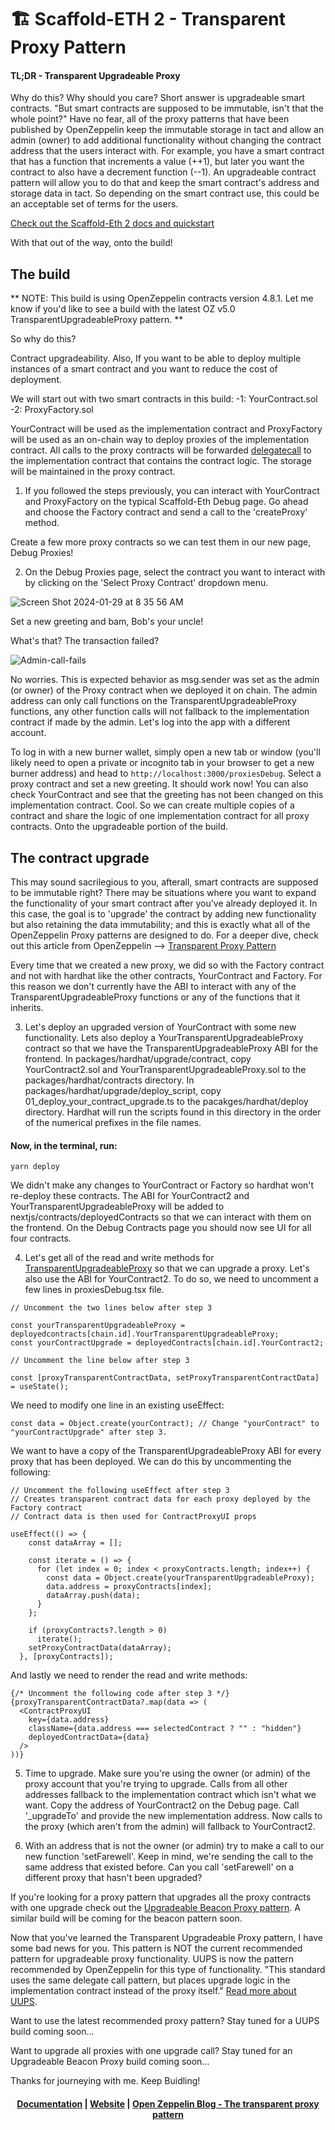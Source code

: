 # 🏗 Scaffold-ETH 2 - Transparent Proxy Pattern

#### TL;DR - Transparent Upgradeable Proxy

Why do this? Why should you care? Short answer is upgradeable smart contracts. "But smart contracts are supposed to be immutable, isn't that the whole point?" Have no fear, all of the proxy patterns that have been published by OpenZeppelin keep the immutable storage in tact and allow an admin (owner) to add additional functionality without changing the contract address that the users interact with. For example, you have a smart contract that has a function that increments a value (++1), but later you want the contract to also have a decrement function (--1). An upgradeable contract pattern will allow you to do that and keep the smart contract's address and storage data in tact. So depending on the smart contract use, this could be an acceptable set of terms for the users.

[Check out the Scaffold-Eth 2 docs and quickstart](https://github.com/scaffold-eth/scaffold-eth-2/blob/main/README.md)

With that out of the way, onto the build!

## The build

** NOTE: This build is using OpenZeppelin contracts version 4.8.1. Let me know if you'd like to see a build with the latest OZ v5.0 TransparentUpgradeableProxy pattern. **

So why do this?

Contract upgradeability. Also, If you want to be able to deploy multiple instances of a smart contract and you want to reduce the cost of deployment.

We will start out with two smart contracts in this build:
  -1: YourContract.sol
  -2: ProxyFactory.sol

YourContract will be used as the implementation contract and ProxyFactory will be used as an on-chain way to deploy proxies of the implementation contract. All calls to the proxy contracts will be forwarded [delegatecall](https://solidity-by-example.org/delegatecall/) to the implementation contract that contains the contract logic. The storage will be maintained in the proxy contract.

1. If you followed the steps previously, you can interact with YourContract and ProxyFactory on the typical Scaffold-Eth Debug page. Go ahead and choose the Factory contract and send a call to the 'createProxy' method.

Create a few more proxy contracts so we can test them in our new page, Debug Proxies!

2. On the Debug Proxies page, select the contract you want to interact with by clicking on the 'Select Proxy Contract' dropdown menu.

![Screen Shot 2024-01-29 at 8 35 56 AM](https://github.com/scaffold-eth/scaffold-eth-2/assets/22818990/dc5b81ba-b212-4ef7-bb75-07cebfa0cca1)

Set a new greeting and bam, Bob's your uncle!

What's that? The transaction failed?

![Admin-call-fails](https://github.com/scaffold-eth/scaffold-eth-2/assets/22818990/a1eaeaeb-90e1-4abc-9593-1cfefdabb5a6)

No worries. This is expected behavior as msg.sender was set as the admin (or owner) of the Proxy contract when we deployed it on chain. The admin address can only call functions on the TransparentUpgradeableProxy functions, any other function calls will not fallback to the implementation contract if made by the admin. Let's log into the app with a different account.

To log in with a new burner wallet, simply open a new tab or window (you'll likely need to open a private or incognito tab in your browser to get a new burner address) and head to `http://localhost:3000/proxiesDebug`. Select a proxy contract and set a new greeting. It should work now! You can also check YourContract and see that the greeting has not been changed on this implementation contract. Cool. So we can create multiple copies of a contract and share the logic of one implementation contract for all proxy contracts. Onto the upgradeable portion of the build.

## The contract upgrade

This may sound sacrilegious to you, afterall, smart contracts are supposed to be immutable right?  There may be situations where you want to expand the functionality of your smart contract after you've already deployed it. In this case, the goal is to 'upgrade' the contract by adding new functionality but also retaining the data immutability; and this is exactly what all of the OpenZeppelin Proxy patterns are designed to do. For a deeper dive, check out this article from OpenZeppelin --> [Transparent Proxy Pattern](https://blog.openzeppelin.com/proxy-patterns?utm_source=zos&utm_medium=blog&utm_campaign=transparent-proxy-pattern)

Every time that we created a new proxy, we did so with the Factory contract and not with hardhat like the other contracts, YourContract and Factory. For this reason we don't currently have the ABI to interact with any of the TransparentUpgradeableProxy functions or any of the functions that it inherits.

3. Let's deploy an upgraded version of YourContract with some new functionality. Lets also deploy a YourTransparentUpgradeableProxy contract so that we have the TransparentUpgradeableProxy ABI for the frontend. In packages/hardhat/upgrade/contract, copy YourContract2.sol and YourTransparentUpgradeableProxy.sol to the packages/hardhat/contracts directory. In packages/hardhat/upgrade/deploy_script, copy 01_deploy_your_contract_upgrade.ts to the pacakges/hardhat/deploy directory. Hardhat will run the scripts found in this directory in the order of the numerical prefixes in the file names.

#### Now, in the terminal, run:

```
yarn deploy
```

We didn't make any changes to YourContract or Factory so hardhat won't re-deploy these contracts. The ABI for YourContract2 and YourTransparentUpgradeableProxy will be added to nextjs/contracts/deployedContracts so that we can interact with them on the frontend. On the Debug Contracts page you should now see UI for all four contracts.

4. Let's get all of the read and write methods for [TransparentUpgradeableProxy](https://github.com/OpenZeppelin/openzeppelin-contracts/blob/release-v4.8/contracts/proxy/transparent/TransparentUpgradeableProxy.sol) so that we can upgrade a proxy. Let's also use the ABI for YourContract2. To do so, we need to uncomment a few lines in proxiesDebug.tsx file.

```
// Uncomment the two lines below after step 3

const yourTransparentUpgradeableProxy = deployedcontracts[chain.id].YourTransparentUpgradeableProxy;
const yourContractUpgrade = deployedContracts[chain.id].YourContract2;
```

```
// Uncomment the line below after step 3

const [proxyTransparentContractData, setProxyTransparentContractData] = useState();
```

We need to modify one line in an existing useEffect:

```
const data = Object.create(yourContract); // Change "yourContract" to "yourContractUpgrade" after step 3.
```

We want to have a copy of the TransparentUpgradeableProxy ABI for every proxy that has been deployed. We can do this by uncommenting the following:

```
// Uncomment the following useEffect after step 3
// Creates transparent contract data for each proxy deployed by the Factory contract
// Contract data is then used for ContractProxyUI props

useEffect(() => {
    const dataArray = [];

    const iterate = () => {
      for (let index = 0; index < proxyContracts.length; index++) {
        const data = Object.create(yourTransparentUpgradeableProxy);
        data.address = proxyContracts[index];
        dataArray.push(data);
      }
    };

    if (proxyContracts?.length > 0)
      iterate();
    setProxyContractData(dataArray);
  }, [proxyContracts]);
```

And lastly we need to render the read and write methods:

```
{/* Uncomment the following code after step 3 */}
{proxyTransparentContractData?.map(data => (
  <ContractProxyUI
    key={data.address}
    className={data.address === selectedContract ? "" : "hidden"}
    deployedContractData={data}
  />
))}
```

5. Time to upgrade. Make sure you're using the owner (or admin) of the proxy account that you're trying to upgrade. Calls from all other addresses fallback to the implementation contract which isn't what we want. Copy the address of YourContract2 on the Debug page. Call '_upgradeTo' and provide the new implementation address. Now calls to the proxy (which aren't from the admin) will fallback to YourContract2.

6. With an address that is not the owner (or admin) try to make a call to our new function 'setFarewell'. Keep in mind, we're sending the call to the same address that existed before. Can you call 'setFarewell' on a different proxy that hasn't been upgraded?

If you're looking for a proxy pattern that upgrades all the proxy contracts with one upgrade check out the [Upgradeable Beacon Proxy pattern](https://blog.openzeppelin.com/blog/the-state-of-smart-contract-upgrades#beacons). A similar build will be coming for the beacon pattern soon.

Now that you've learned the Transparent Upgradeable Proxy pattern, I have some bad news for you. This pattern is NOT the current recommended pattern for upgradeable proxy functionality. UUPS is now the pattern recommended by OpenZeppelin for this type of functionality. "This standard uses the same delegate call pattern, but places upgrade logic in the implementation contract instead of the proxy itself." [Read more about UUPS](https://blog.openzeppelin.com/blog/the-state-of-smart-contract-upgrades#universal-upgradeable-proxies).

Want to use the latest recommended proxy pattern? Stay tuned for a UUPS build coming soon...

Want to upgrade all proxies with one upgrade call? Stay tuned for an Upgradeable Beacon Proxy build coming soon...

Thanks for journeying with me. Keep Buidling!


<h4 align="center">
  <a href="https://docs.scaffoldeth.io">Documentation</a> |
  <a href="https://scaffoldeth.io">Website</a> |
  <a href="https://blog.openzeppelin.com/the-transparent-proxy-pattern">Open Zeppelin Blog - The transparent proxy pattern</a>
</h4>



